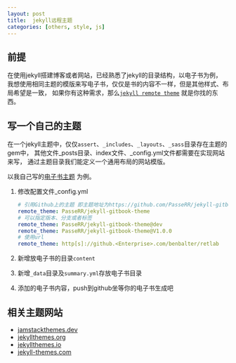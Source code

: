 ```yaml
---
layout: post
title:  jekyll远程主题
categories: [others, style, js]
---
```


## 前提
在使用jekyll搭建博客或者网站，已经熟悉了jekyll的目录结构，以电子书为例，
我想使用相同主题的模版来写电子书，仅仅是书的内容不一样，但是其他样式、布局希望是一致，
如果你有这种需求，那么[`jekyll remote theme`](https://www.jekyll.com.cn/docs/themes/) 就是你找的东西。

## 写一个自己的主题

在一个jekyll主题中，仅仅`assert`、`_includes`、`_layouts`、`_sass`目录存在主题的gem中，
其他文件_posts目录、index文件、_config.yml文件都需要在实现网站来写， 通过主题目录我们能定义一个通用布局的网站模版。

以我自己写的[电子书主题](https://github.com/PasseRR/jekyll-eboot-theme) 为例。
1. 修改配置文件_config.yml
    ```yml
   # 引用Github上的主题 即主题地址为https://github.com/PasseRR/jekyll-gitbook-theme
   remote_theme: PasseRR/jekyll-gitbook-theme
   # 可以指定版本、分支或者标签
   remote_theme: PasseRR/jekyll-gitbook-theme@dev
   remote_theme: PasseRR/jekyll-gitbook-theme@V1.0.0
   # 使用url
   remote_theme: http[s]://github.<Enterprise>.com/benbalter/retlab
    ```

2. 新增放电子书的目录`content`
3. 新增`_data`目录及`summary.yml`存放电子书目录
4. 添加的电子书内容，push到github坐等你的电子书生成吧

## 相关主题网站
- [jamstackthemes.dev](https://jamstackthemes.dev/ssg/jekyll/)
- [jekyllthemes.org](http://jekyllthemes.org/)
- [jekyllthemes.io](https://jekyllthemes.io/)
- [jekyll-themes.com](https://jekyll-themes.com/)
